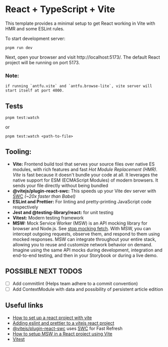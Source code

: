 # React + TypeScript + Vite

This template provides a minimal setup to get React working in Vite with HMR and some ESLint rules.

To start development server:

```
pnpm run dev
```

Next, open your browser and visit http://localhost:5173/. The default React project will be running on port 5173.

### Note:

    if running `antfu.vite` and `antfu.browse-lite`, vite server will start itself at port 4000.

## Tests

```
pnpm test:watch

```

or

```
pnpm test:watch <path-to-file>

```

## Tooling:

- **Vite:** Frontend build tool that serves your source files over native ES modules, with rich features and fast _Hot Module Replacement (HMR)_. _Vite_ is fast because it doesn't bundle your code at all. It leverages the native support for ESM (ECMAScript Modules) of modern browsers. It sends your file directly without being bundled
- **@vitejs/plugin-react-swc:** This speeds up your Vite dev server with [SWC](https://swc.rs/) _(~20x faster than Babel)_
- **ESLint and Prettier:** For linting and pretty-printing JavaScript code respectively
- **Jest and @testing-library/react:** for unit testing
- **Vitest:** Modern testing framework
- **MSW:** Mock Service Worker (MSW) is an API mocking library for browser and Node.js. See [stop mocking fetch](https://kentcdodds.com/blog/stop-mocking-fetch). With MSW, you can intercept outgoing requests, observe them, and respond to them using mocked responses. MSW can integrate throughout your entire stack, allowing you to reuse and customize network behavior on demand. Imagine using the same API mocks during development, integration and end-to-end testing, and then in your Storybook or during a live demo.

## POSSIBLE NEXT TODOS

- [ ] Add commitlint (Helps team adhere to a commit convention)
- [ ] Add ContextModule with data and possibility of persistent article edition

## Useful links

- [How to set up a react project with vite](https://www.digitalocean.com/community/tutorials/how-to-set-up-a-react-project-with-vite)
- [Adding eslint and prettier to a vitejs react project](https://dev.to/marcosdiasdev/adding-eslint-and-prettier-to-a-vitejs-react-project-2kkj)
- [@vitejs/plugin-react-swc](https://github.com/vitejs/vite-plugin-react-swc) uses [SWC](https://swc.rs/) for Fast Refresh
- [How to setup MSW in a React project using Vite](https://www.raisiqueira.io/drops/vite-msw)
- [Vitest](https://vitest.dev/guide/#overview)
